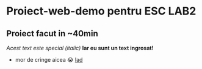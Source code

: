 # Proiect-web-demo pentru ESC LAB2
##  Proiect facut in ~40min
*Acest text este special (italic)*
**Iar eu sunt un text ingrosat!**
- mor de cringe aicea :sob:
[Iad](https://usv.ro/)